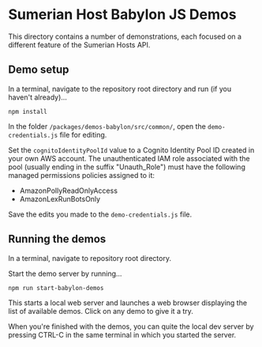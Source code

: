 # Sumerian Host Babylon JS Demos

This directory contains a number of demonstrations, each focused on a different feature of the Sumerian Hosts API.

## Demo setup

In a terminal, navigate to the repository root directory and run (if you haven't already)...

```
npm install
```

In the folder `/packages/demos-babylon/src/common/`, open the `demo-credentials.js` file for editing.

Set the `cognitoIdentityPoolId` value to a Cognito Identity Pool ID created in your own AWS account. The unauthenticated IAM role associated with the pool (usually ending in the suffix "Unauth_Role") must have the following managed permissions policies assigned to it:
- AmazonPollyReadOnlyAccess
- AmazonLexRunBotsOnly

Save the edits you made to the `demo-credentials.js` file.


## Running the demos

In a terminal, navigate to repository root directory.

Start the demo server by running...

```
npm run start-babylon-demos
```

This starts a local web server and launches a web browser displaying the list of available demos. Click on any demo to give it a try.

When you're finished with the demos, you can quite the local dev server by pressing CTRL-C in the same terminal in which you started the server.